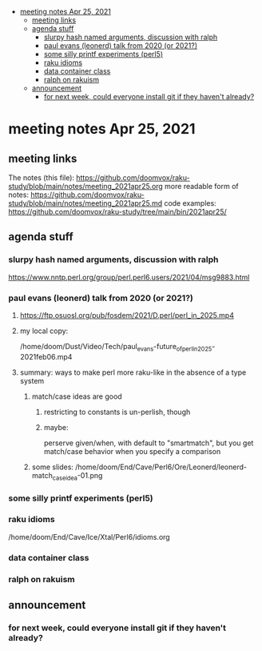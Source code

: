 - [meeting notes Apr 25, 2021](#orgf9320f6)
  - [meeting links](#org52a049f)
  - [agenda stuff](#org606f18d)
    - [slurpy hash named arguments, discussion with ralph](#org515e1ba)
    - [paul evans (leonerd) talk from 2020 (or 2021?)](#org6708b18)
    - [some silly printf experiments (perl5)](#org1a06059)
    - [raku idioms](#orgde0a147)
    - [data container class](#orgfa04478)
    - [ralph on rakuism](#org50e5442)
  - [announcement](#org02cc123)
    - [for next week, could everyone install git if they haven't already?](#org9f97434)


<a id="orgf9320f6"></a>

# meeting notes Apr 25, 2021


<a id="org52a049f"></a>

## meeting links

The notes (this file): <https://github.com/doomvox/raku-study/blob/main/notes/meeting_2021apr25.org> more readable form of notes: <https://github.com/doomvox/raku-study/blob/main/notes/meeting_2021apr25.md> code examples: <https://github.com/doomvox/raku-study/tree/main/bin/2021apr25/>


<a id="org606f18d"></a>

## agenda stuff


<a id="org515e1ba"></a>

### slurpy hash named arguments, discussion with ralph

<https://www.nntp.perl.org/group/perl.perl6.users/2021/04/msg9883.html>


<a id="org6708b18"></a>

### paul evans (leonerd) talk from 2020 (or 2021?)

1.  <https://ftp.osuosl.org/pub/fosdem/2021/D.perl/perl_in_2025.mp4>

2.  my local copy:

    /home/doom/Dust/Video/Tech/paul<sub>evans</sub>-future<sub>of</sub><sub>perl</sub><sub>in</sub><sub>2025</sub>-2021feb06.mp4

3.  summary: ways to make perl more raku-like in the absence of a type system

    1.  match/case ideas are good
    
        1.  restricting to constants is un-perlish, though
        
        2.  maybe:
        
            perserve given/when, with default to "smartmatch", but you get match/case behavior when you specify a comparison
    
    2.  some slides: /home/doom/End/Cave/Perl6/Ore/Leonerd/leonerd-match<sub>case</sub><sub>idea</sub>-01.png


<a id="org1a06059"></a>

### some silly printf experiments (perl5)


<a id="orgde0a147"></a>

### raku idioms

/home/doom/End/Cave/Ice/Xtal/Perl6/idioms.org


<a id="orgfa04478"></a>

### data container class


<a id="org50e5442"></a>

### ralph on rakuism


<a id="org02cc123"></a>

## announcement


<a id="org9f97434"></a>

### for next week, could everyone install git if they haven't already?
